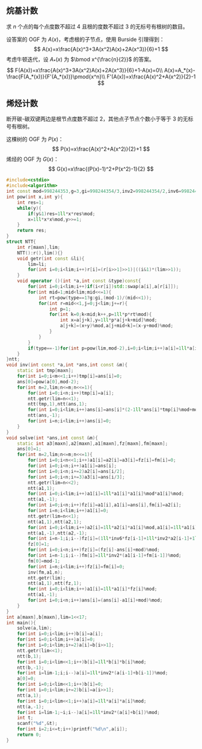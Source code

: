 ## 烷基计数

求 $n$ 个点的每个点度数不超过 $4$ 且根的度数不超过 $3$ 的无标号有根树的数目。

设答案的 $\text{OGF}$ 为 $A(x)$，考虑根的子节点，使用 $\text {Burside}$ 引理得到：
$$
A(x)=x\frac{A(x)^3+3A(x^2)A(x)+2A(x^3)}{6}+1
$$
考虑牛顿迭代，设 $A_*(x)$ 为 $\bmod x^{\frac{n}{2}}$ 的答案。
$$
F(A(x))=x\frac{A(x)^3+3A(x^2)A(x)+2A(x^3)}{6}+1-A(x)=0\\
A(x)=A_*(x)-\frac{F(A_*(x))}{F'(A_*(x))}\pmod{x^n}\\
F'(A(x))=x\frac{A(x)^2+A(x^2)}{2}-1
$$

## 烯烃计数

断开碳-碳双键两边是根节点度数不超过 $2$，其他点子节点个数小于等于 $3$ 的无标号有根树。

这棵树的 $\text{OGF}$ 为 $P(x)$：
$$
P(x)=x\frac{A(x)^2+A(x^2)}{2}+1
$$
烯烃的 $\text{OGF}$ 为 $G(x)$：
$$
G(x)=x\frac{(P(x)-1)^2+P(x^2)-1}{2}
$$

```cpp
#include<cstdio>
#include<algorithm>
int const mod=998244353,g=3,gi=998244354/3,inv2=998244354/2,inv6=998244354/6,maxn=800010;
int pow(int x,int y){
	int res=1;
	while(y){
		if(y&1)res=1ll*x*res%mod;
		x=1ll*x*x%mod,y>>=1;
	}
	return res;
}
struct NTT{
	int r[maxn],lim;
	NTT():r(),lim(){}
	void getr(int const &li){
		lim=li;
		for(int i=0;i<lim;i++)r[i]=(r[i>>1]>>1)|((i&1)*(lim>>1));
	}
	void operator ()(int *a,int const &type)const{
		for(int i=0;i<lim;i++)if(i<r[i])std::swap(a[i],a[r[i]]);
		for(int mid=1;mid<lim;mid<<=1){
			int rt=pow(type==1?g:gi,(mod-1)/(mid<<1));
			for(int r=mid<<1,j=0;j<lim;j+=r){
				int p=1;
				for(int k=0;k<mid;k++,p=1ll*p*rt%mod){
					int x=a[j+k],y=1ll*p*a[j+k+mid]%mod;
					a[j+k]=(x+y)%mod,a[j+mid+k]=(x-y+mod)%mod;
				}
			}
		}
		if(type==-1)for(int p=pow(lim,mod-2),i=0;i<lim;i++)a[i]=1ll*a[i]*p%mod;
	}
}ntt;
void inv(int const *a,int *ans,int const &m){
	static int tmp[maxn];
	for(int i=0;i<m<<1;i++)tmp[i]=ans[i]=0;
	ans[0]=pow(a[0],mod-2);
	for(int n=2,lim;n<=m;n<<=1){
		for(int i=0;i<n;i++)tmp[i]=a[i];
		ntt.getr(lim=n<<1);
		ntt(tmp,1),ntt(ans,1);
		for(int i=0;i<lim;i++)ans[i]=ans[i]*(2-1ll*ans[i]*tmp[i]%mod+mod)%mod;
		ntt(ans,-1);
		for(int i=n;i<lim;i++)ans[i]=0;
	}
}
void solve(int *ans,int const &m){
	static int a3[maxn],a2[maxn],a1[maxn],fz[maxn],fm[maxn];
	ans[0]=1;
	for(int n=2,lim;n<=m;n<<=1){
		for(int i=0;i<n<<1;i++)a1[i]=a2[i]=a3[i]=fz[i]=fm[i]=0;
		for(int i=0;i<n;i++)a1[i]=ans[i];
		for(int i=0;i<n;i+=2)a2[i]=ans[i/2];
		for(int i=0;i<n;i+=3)a3[i]=ans[i/3];
		ntt.getr(lim=n<<2);
		ntt(a1,1);
		for(int i=0;i<lim;i++)a1[i]=1ll*a1[i]*a1[i]%mod*a1[i]%mod;
		ntt(a1,-1);
		for(int i=0;i<n;i++)fz[i]=a1[i],a1[i]=ans[i],fm[i]=a2[i];
		for(int i=n;i<lim;i++)a1[i]=0;
		ntt.getr(lim=n<<1);
		ntt(a1,1),ntt(a2,1);
		for(int i=0;i<lim;i++)a2[i]=1ll*a2[i]*a1[i]%mod,a1[i]=1ll*a1[i]*a1[i]%mod;
		ntt(a1,-1),ntt(a2,-1);
		for(int i=n-1;i;i--)fz[i]=(1ll*inv6*fz[i-1]+1ll*inv2*a2[i-1]+1ll*gi*a3[i-1])%mod;
		fz[0]=1;
		for(int i=0;i<n;i++)fz[i]=(fz[i]-ans[i]+mod)%mod;
		for(int i=n-1;i;i--)fm[i]=1ll*inv2*(a1[i-1]+fm[i-1])%mod;
		fm[0]=mod-1;
		for(int i=n;i<lim;i++)fz[i]=fm[i]=0;
		inv(fm,a1,n);
		ntt.getr(lim);
		ntt(a1,1),ntt(fz,1);
		for(int i=0;i<lim;i++)a1[i]=1ll*a1[i]*fz[i]%mod;
		ntt(a1,-1);
		for(int i=0;i<n;i++)ans[i]=(ans[i]-a1[i]+mod)%mod;
	}
}
int a[maxn],b[maxn],lim=1<<17;
int main(){
	solve(a,lim);
	for(int i=0;i<lim;i++)b[i]=a[i];
	for(int i=0;i<lim;i++)a[i]=0;
	for(int i=0;i<lim;i+=2)a[i]=b[i>>1];
	ntt.getr(lim<<1);
	ntt(b,1);
	for(int i=0;i<lim<<1;i++)b[i]=1ll*b[i]*b[i]%mod;
	ntt(b,-1);
	for(int i=lim-1;i;i--)a[i]=1ll*inv2*(a[i-1]+b[i-1])%mod;
	a[0]=0;
	for(int i=0;i<lim<<1;i++)b[i]=0;
	for(int i=0;i<lim;i+=2)b[i]=a[i>>1];
	ntt(a,1);
	for(int i=0;i<lim<<1;i++)a[i]=1ll*a[i]*a[i]%mod;
	ntt(a,-1);
	for(int i=lim-1;~i;i--)a[i]=1ll*inv2*(a[i]+b[i])%mod;
	int t;
	scanf("%d",&t);
	for(int i=2;i<=t;i++)printf("%d\n",a[i]);
	return 0;
}
```

